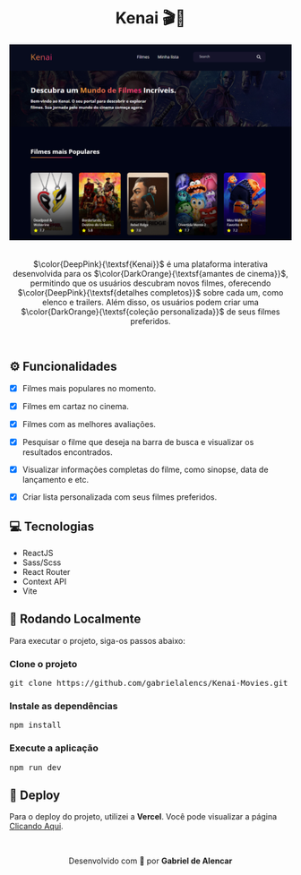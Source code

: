 <div align="center">
	<h1>Kenai 🎬🍿</h1>
	<img src="./src//assets/images/print-home.PNG" width="700">
	<br>
	<br>
	<p>
	   $\color{DeepPink}{\textsf{Kenai}}$ é uma plataforma interativa desenvolvida para os $\color{DarkOrange}{\textsf{amantes de cinema}}$, permitindo que os usuários descubram novos filmes, oferecendo $\color{DeepPink}{\textsf{detalhes completos}}$ sobre cada um, como elenco e trailers. Além disso, os usuários podem criar uma $\color{DarkOrange}{\textsf{coleção personalizada}}$ de seus filmes preferidos.
	</p>
</div>

<br>

<h2 id="functionalities">⚙ Funcionalidades</h2>

- [x] Filmes mais populares no momento.
- [x] Filmes em cartaz no cinema.
- [x] Filmes com as melhores avaliações.
- [x] Pesquisar o filme que deseja na barra de busca e visualizar os resultados encontrados.
- [x] Visualizar informações completas do filme, como sinopse, data de lançamento e etc.
- [x] Criar lista personalizada com seus filmes preferidos.


<h2>💻 Tecnologias</h2>
<ul>
	<li>ReactJS</li>
	<li>Sass/Scss</li>
	<li>React Router</li>
	<li>Context API</li>
	<li>Vite</li>
</ul>


<h2>🚀 Rodando Localmente</h2>
Para executar o projeto, siga-os passos abaixo:

<h3>Clone o projeto</h3>
<pre>git clone https://github.com/gabrielalencs/Kenai-Movies.git</pre>

<h3>Instale as dependências</h3>
<pre>npm install</pre>

<h3>Execute a aplicação</h3>
<pre>npm run dev</pre>


<h2>🎯 Deploy</h2>
<p>Para o deploy do projeto, utilizei a <b>Vercel</b>. Você pode visualizar a página <a href="https://kenai-movies-company.vercel.app/">Clicando Aqui</a>.</p>

<br>

<div align="center">
  <p>Desenvolvido com 🧡 por <b>Gabriel de Alencar</b></p>
</div>
